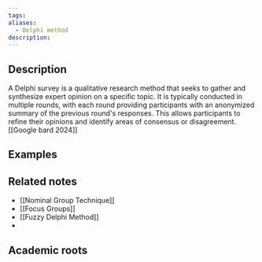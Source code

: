 ```yaml
---
tags: 
aliases:
  - Delphi method
description:
---
```


## Description
A Delphi survey is a qualitative research method that seeks to gather and synthesize expert opinion on a specific topic. It is typically conducted in multiple rounds, with each round providing participants with an anonymized summary of the previous round's responses. This allows participants to refine their opinions and identify areas of consensus or disagreement. [[Google bard 2024]]

## Examples 


## Related notes 
- [[Nominal Group Technique]]
- [[Focus Groups]]
- [[Fuzzy Delphi Method]]
- 
## Academic roots
